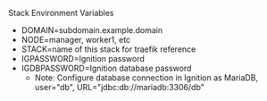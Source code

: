 Stack Environment Variables

- DOMAIN=subdomain.example.domain
- NODE=manager, worker1, etc
- STACK=name of this stack for traefik reference
- IGPASSWORD=Ignition password
- IGDBPASSWORD=Ignition database password
  - Note: Configure database connection in Ignition as MariaDB, user="db", URL="jdbc:db://mariadb:3306/db"
